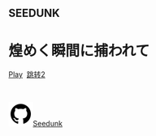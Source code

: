 <!--$layout: block-->
<!--$lang: ja_JP--> 
<!--$en_US: /English/--> 
<!--$zh_CN: /-->
  
<!--#Hero--> 
<!--$background-image:aa.jpg--> 
<!--$color:#ffffff--> 
 ## SEEDUNK
 # 煌めく瞬間に捕われて 
  
   [Play](?theme=brand)&nbsp;&nbsp;[跳转2](?theme=alt)
   


<!--Hero #-->
<!--#Doc-->  
   <br>
<!--Doc #-->
  
<!--#Doc-->  
   [![](/Resources/icon/github.svg?class=icon)Seedunk](https://github.com/seedunk/?class=btn%20alt)
<!--Doc #-->
 

 